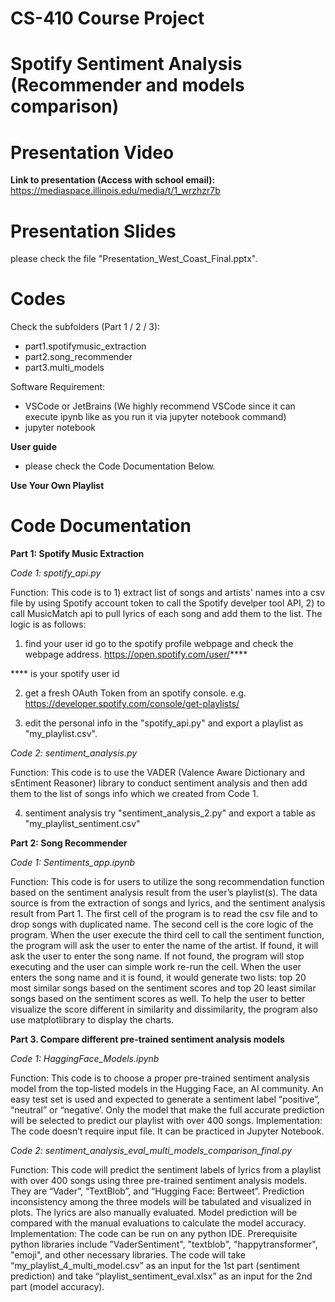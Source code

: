 # CS-410 Course Project
# Spotify Sentiment Analysis (Recommender and models comparison)

# Presentation Video
**Link to presentation (Access with school email):**
https://mediaspace.illinois.edu/media/t/1_wrzhzr7b

# Presentation Slides
please check the file "Presentation_West_Coast_Final.pptx".

# Codes

  Check the subfolders (Part 1 / 2 / 3):
  - part1.spotifymusic_extraction
  - part2.song_recommender
  - part3.multi_models
  
  Software Requirement:
  - VSCode or JetBrains (We highly recommend VSCode since it can execute ipynb like as you run it via jupyter notebook command)
  - jupyter notebook 

  **User guide**
  - please check the Code Documentation Below.


**Use Your Own Playlist**


# Code Documentation

**Part 1: Spotify Music Extraction**

*Code 1: spotify_api.py*

Function: This code is to 1) extract list of songs and artists' names into a csv file by using Spotify account token to call the Spotify develper tool API, 2) to call MusicMatch api to pull lyrics of each song and add them to the list. The logic is as follows:

1. find your user id
go to the spotify profile webpage and check the webpage address. https://open.spotify.com/user/****

**** is your spotify user id 

2. get a fresh OAuth Token
from an spotify console. e.g. https://developer.spotify.com/console/get-playlists/

3. edit the personal info in the "spotify_api.py" and export a playlist as "my_playlist.csv". 

*Code 2: sentiment_analysis.py*

Function: This code is to use the VADER (Valence Aware Dictionary and sEntiment Reasoner) library to conduct sentiment analysis and then add them to the list of songs info which we created from Code 1.

4. sentiment analysis
try "sentiment_analysis_2.py" and export a table as "my_playlist_sentiment.csv"


**Part 2: Song Recommender**

*Code 1: Sentiments_app.ipynb*

Function: This code is for users to utilize the song recommendation function based on the sentiment analysis result from the user’s playlist(s). The data source is from the extraction of songs and lyrics, and the sentiment analysis result from Part 1. The first cell of the program is to read the csv file and to drop songs with duplicated name. The second cell is the core logic of the program. When the user execute the third cell to call the sentiment function, the program will ask the user to enter the name of the artist. If found, it will ask the user to enter the song name. If not found, the program will stop executing and the user can simple work re-run the cell. When the user enters the song name and it is found, it would generate two lists: top 20 most similar songs based on the sentiment scores and top 20 least similar songs based on the sentiment scores as well. To help the user to better visualize the score different in similarity and dissimilarity, the program also use matplotlibrary to display the charts. 

**Part 3. Compare different pre-trained sentiment analysis models**

*Code 1: HaggingFace_Models.ipynb*

Function: This code is to choose a proper pre-trained sentiment analysis model from the top-listed models in the Hugging Face, an AI community. An easy test set is used and expected to generate a sentiment label “positive”, “neutral” or “negative’. Only the model that make the full accurate prediction will be selected to predict our playlist with over 400 songs. 
Implementation: The code doesn’t require input file. It can be practiced in Jupyter Notebook. 

*Code 2: sentiment_analysis_eval_multi_models_comparison_final.py*

Function: This code will predict the sentiment labels of lyrics from a playlist with over 400 songs using three pre-trained sentiment analysis models. They are “Vader”, “TextBlob”, and “Hugging Face: Bertweet”. Prediction inconsistency among the three models will be tabulated and visualized in plots. The lyrics are also manually evaluated. Model prediction will be compared with the manual evaluations to calculate the model accuracy. 
Implementation: The code can be run on any python IDE. Prerequisite python libraries include ”VaderSentiment", "textblob", "happytransformer", "emoji", and other necessary libraries. The code will take “my_playlist_4_multi_model.csv” as an input for the 1st part (sentiment prediction) and take “playlist_sentiment_eval.xlsx” as an input for the 2nd part (model accuracy).


